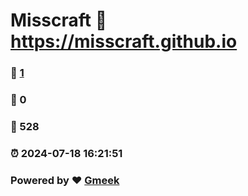 # Misscraft :link: https://misscraft.github.io 
### :page_facing_up: [1](https://misscraft.github.io/tag.html) 
### :speech_balloon: 0 
### :hibiscus: 528 
### :alarm_clock: 2024-07-18 16:21:51 
### Powered by :heart: [Gmeek](https://github.com/Meekdai/Gmeek)
